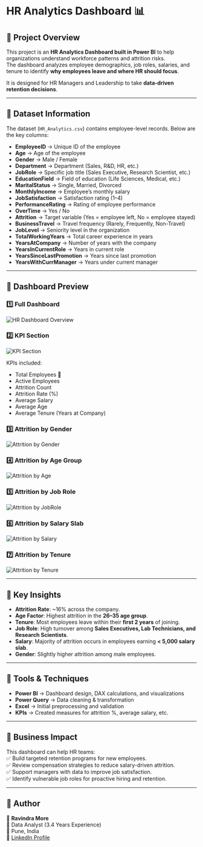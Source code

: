 # HR Analytics Dashboard 📊

## 🔹 Project Overview
This project is an **HR Analytics Dashboard built in Power BI** to help organizations understand workforce patterns and attrition risks.  
The dashboard analyzes employee demographics, job roles, salaries, and tenure to identify **why employees leave and where HR should focus**.  

It is designed for HR Managers and Leadership to take **data-driven retention decisions**.

---

## 🔹 Dataset Information
The dataset (`HR_Analytics.csv`) contains employee-level records. Below are the key columns:

- **EmployeeID** → Unique ID of the employee  
- **Age** → Age of the employee  
- **Gender** → Male / Female  
- **Department** → Department (Sales, R&D, HR, etc.)  
- **JobRole** → Specific job title (Sales Executive, Research Scientist, etc.)  
- **EducationField** → Field of education (Life Sciences, Medical, etc.)  
- **MaritalStatus** → Single, Married, Divorced  
- **MonthlyIncome** → Employee’s monthly salary  
- **JobSatisfaction** → Satisfaction rating (1–4)  
- **PerformanceRating** → Rating of employee performance  
- **OverTime** → Yes / No  
- **Attrition** → Target variable (Yes = employee left, No = employee stayed)  
- **BusinessTravel** → Travel frequency (Rarely, Frequently, Non-Travel)  
- **JobLevel** → Seniority level in the organization  
- **TotalWorkingYears** → Total career experience in years  
- **YearsAtCompany** → Number of years with the company  
- **YearsInCurrentRole** → Years in current role  
- **YearsSinceLastPromotion** → Years since last promotion  
- **YearsWithCurrManager** → Years under current manager  

---

## 🔹 Dashboard Preview

### 1️⃣ Full Dashboard
![HR Dashboard Overview](images/hr-dashboard-overview.png)

### 2️⃣ KPI Section
![KPI Section](images/hr-dashboard-kpis.png)

KPIs included:
- Total Employees 👥  
- Active Employees  
- Attrition Count  
- Attrition Rate (%)  
- Average Salary  
- Average Age  
- Average Tenure (Years at Company)  

### 3️⃣ Attrition by Gender
![Attrition by Gender](images/hr-dashboard-gender.png)

### 4️⃣ Attrition by Age Group
![Attrition by Age](images/hr-dashboard-age.png)

### 5️⃣ Attrition by Job Role
![Attrition by JobRole](images/hr-dashboard-jobrole.png)

### 6️⃣ Attrition by Salary Slab
![Attrition by Salary](images/hr-dashboard-salary.png)

### 7️⃣ Attrition by Tenure
![Attrition by Tenure](images/hr-dashboard-tenure.png)

---

## 🔹 Key Insights
- **Attrition Rate**: ~16% across the company.  
- **Age Factor**: Highest attrition in the **26–35 age group**.  
- **Tenure**: Most employees leave within their **first 2 years** of joining.  
- **Job Role**: High turnover among **Sales Executives, Lab Technicians, and Research Scientists**.  
- **Salary**: Majority of attrition occurs in employees earning **< 5,000 salary slab**.  
- **Gender**: Slightly higher attrition among male employees.  

---

## 🔹 Tools & Techniques
- **Power BI** → Dashboard design, DAX calculations, and visualizations  
- **Power Query** → Data cleaning & transformation  
- **Excel** → Initial preprocessing and validation  
- **KPIs** → Created measures for attrition %, average salary, etc.  

---

## 🔹 Business Impact
This dashboard can help HR teams:  
✅ Build targeted retention programs for new employees.  
✅ Review compensation strategies to reduce salary-driven attrition.  
✅ Support managers with data to improve job satisfaction.  
✅ Identify vulnerable job roles for proactive hiring and retention.  

---

## 🔹 Author
👤 **Ravindra More**  
💼 Data Analyst (3.4 Years Experience)  
📍 Pune, India  
🔗 [LinkedIn Profile](https://www.linkedin.com/in/ravindramore031/)
